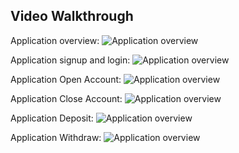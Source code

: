 
## Video Walkthrough

Application overview:
<img src='http://g.recordit.co/ykHhfGOrbR.gif' title='Application overview' width='' alt='Application overview' />

Application signup and login:
<img src='http://g.recordit.co/YZdCgnwQw4.gif' title='Application overview' width='' alt='Application overview' />

Application Open Account:
<img src='http://g.recordit.co/5BvW7fd5w9.gif' title='Application overview' width='' alt='Application overview' />

Application Close Account:
<img src='http://g.recordit.co/VVvSpZqT4g.gif' title='Application overview' width='' alt='Application overview' />

Application Deposit:
<img src='http://g.recordit.co/MUrqfNU81s.gif' title='Application overview' width='' alt='Application overview' />

Application Withdraw:
<img src='http://g.recordit.co/Ov3qySWcxh.gif' title='Application overview' width='' alt='Application overview' />
